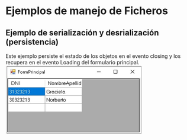 # Ejemplos de manejo de Ficheros

## Ejemplo de serialización y desrialización (persistencia) 

Este ejemplo persiste el estado de los objetos en el evento closing y los recupera en el evento Loading del formulario principal.
<br/>
<img src="https://github.com/fernandofilipuzzi-utn/EjemplosFicheros/blob/main/ManejoDeFicheros/EjemploSerializacionDeserializacion/docs/FormularioPrincipal.jpg"/>
